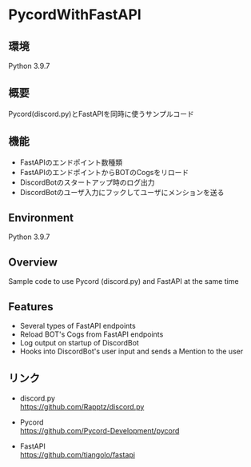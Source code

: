 # PycordWithFastAPI

## 環境

Python 3.9.7

## 概要

Pycord(discord.py)とFastAPIを同時に使うサンプルコード

## 機能

* FastAPIのエンドポイント数種類
* FastAPIのエンドポイントからBOTのCogsをリロード
* DiscordBotのスタートアップ時のログ出力
* DiscordBotのユーザ入力にフックしてユーザにメンションを送る

## Environment

Python 3.9.7

## Overview

Sample code to use Pycord (discord.py) and FastAPI at the same time

## Features

* Several types of FastAPI endpoints
* Reload BOT's Cogs from FastAPI endpoints
* Log output on startup of DiscordBot
* Hooks into DiscordBot's user input and sends a Mention to the user

## リンク

* discord.py  
https://github.com/Rapptz/discord.py

* Pycord  
https://github.com/Pycord-Development/pycord
  
* FastAPI  
https://github.com/tiangolo/fastapi
